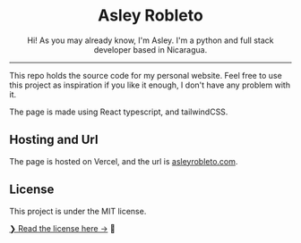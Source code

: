 <div align="center">
    <h1>Asley Robleto</h1>
    <p>Hi! As you may already know, I'm Asley. I'm a python and full stack developer based in Nicaragua.</p>
</div>

<hr>

This repo holds the source code for my personal website. Feel free to use this project as inspiration if you like it enough, I don't have any problem with it.

The page is made using React typescript, and tailwindCSS.

## Hosting and Url

The page is hosted on Vercel, and the url is [asleyrobleto.com](https://asleyrobleto.com).

## License

This project is under the MIT license.

[❯ Read the license here →](LICENSE.md) 🔏

